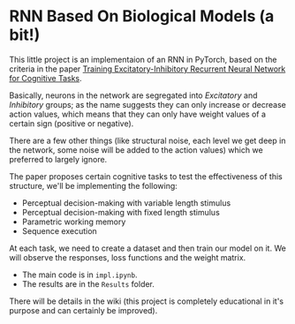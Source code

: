 # RNN Based On Biological Models (a bit!)

This little project is an implementaion of an RNN in PyTorch, based on the criteria in the paper [Training Excitatory-Inhibitory Recurrent Neural Network for Cognitive Tasks](https://journals.plos.org/ploscompbiol/article?id=10.1371/journal.pcbi.1004792).

Basically, neurons in the network are segregated into *Excitatory* and *Inhibitory* groups; as the name suggests they can only increase or decrease action values, which means that they can only have weight values of a certain sign (positive or negative).

There are a few other things (like structural noise, each level we get deep in the network, some noise will be added to the action values) which we preferred to largely ignore.

The paper proposes certain cognitive tasks to test the effectiveness of this structure, we'll be implementing the following:
- Perceptual decision-making with variable length stimulus
- Perceptual decision-making with fixed length stimulus
- Parametric working memory
- Sequence execution

At each task, we need to create a dataset and then train our model on it. We will observe the responses, loss functions and the weight matrix.

- The main code is in `impl.ipynb`.
- The results are in the `Results` folder.

There will be details in the wiki (this project is completely educational in it's purpose and can certainly be improved).